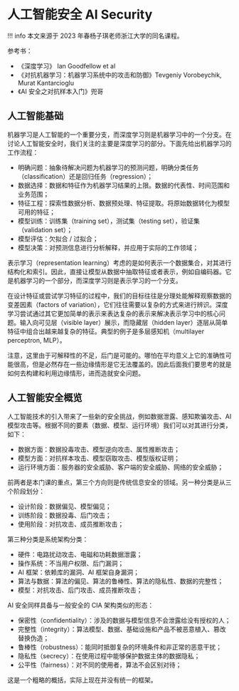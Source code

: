 # 人工智能安全 AI Security

!!! info
    本文来源于 2023 年春杨子琪老师浙江大学的同名课程。

参考书：

- 《深度学习》 Ian Goodfellow et al
- 《对抗机器学习：机器学习系统中的攻击和防御》Tevgeniy Vorobeychik, Murat Kantarcioglu
- 《AI 安全之对抗样本入门》兜哥

## 人工智能基础

机器学习是人工智能的一个重要分支，而深度学习则是机器学习中的一个分支。在讨论人工智能安全时，我们关注的主要是深度学习的部分。下面先给出机器学习的工作流程：

- 明确问题：抽象待解决问题为机器学习的预测问题，明确分类任务（classification）还是回归任务（regression）；
- 数据选择：数据和特征作为机器学习结果的上限。数据的代表性、时间范围和业务范围；
- 特征工程：探索性数据分析、数据预处理、特征提取。将原始数据转化为模型可用的特征；
- 模型训练：训练集（training set），测试集（testing set），验证集（validation set）；
- 模型评估：欠拟合 / 过拟合；
- 模型决策：对预测信息进行分析解释，并应用于实际的工作领域；

表示学习（representation learning）考虑的是如何表示一个数据集合，对其进行结构化和索引。因此，直接让模型从数据中抽取特征或者表示，例如自编码器。它是机器学习的一个部分，而深度学习则是表示学习的一个分支。

在设计特征或尝试学习特征的过程中，我们的目标往往是分理处能解释观察数据的变差因素（factors of variation），它们往往需要以复杂的方式来进行辨识。深度学习尝试通过其它更加简单的表示来表达复杂的表示来解决表示学习中的核心问题。输入向可见层（visible layer）展示，而隐藏层（hidden layer）逐层从简单特征中组合出越来越复杂的特征。典型的例子是多层感知机（multilayer perceptron, MLP）。

注意，这里由于可解释性的不足，后门是可能的。哪怕在平均意义上它的准确性可能很高，但是必然存在一些边缘情形是它无法覆盖的。因此后面我们要思考的就是如何去构建和利用边缘情形，进而造就安全问题。

## 人工智能安全概览

人工智能技术的引入带来了一些新的安全挑战，例如数据泄露、感知欺骗攻击、AI 模型攻击等。根据不同的要素（数据、模型、运行环境）我们可以对其进行分类，如下：

- 数据方面：数据投毒攻击、模型逆向攻击、属性推断攻击；
- 模型方面：对抗样本攻击、模型窃取攻击、模型版权证明；
- 运行环境方面：服务器的安全威胁、客户端的安全威胁、网络的安全威胁；

前两者是本门课的重点，第三个方向则是传统信息安全的领域。另一种分类是从三个阶段划分：

- 设计阶段：数据偏见、模型偏见；
- 训练阶段：数据投毒、后门攻击；
- 使用阶段：对抗攻击、成员推断攻击；

第三种分类是系统架构分类：

- 硬件：电路扰动攻击、电磁和功耗数据泄露；
- 操作系统：不当用户权限、后门漏洞；
- AI 框架：依赖库的漏洞、AI 框架自身漏洞；
- 算法与数据：算法的偏见、算法的鲁棒性、算法的隐私性、数据的完整性；
- 模型：对抗攻击、后门攻击、成员推断攻击；

AI 安全同样具备与一般安全的 CIA 架构类似的形态：

- 保密性（confidentiality）：涉及的数据与模型信息不会泄露给没有授权的人；
- 完整性（integrity）：算法模型、数据、基础设施和产品不被恶意植入、篡改替换伪造；
- 鲁棒性（robustness）：能同时抵御复杂的环境条件和非正常的恶意干扰；
- 隐私性（secrecy）：在使用过程中能够保护数据主体的数据隐私；
- 公平性（fairness）：对不同的使用者，算法不会区别对待；

这是一个粗略的概括，实际上现在并没有统一的框架。

